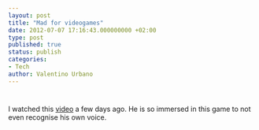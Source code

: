 ```yaml
---
layout: post
title: "Mad for videogames"
date: 2012-07-07 17:16:43.000000000 +02:00
type: post
published: true
status: publish
categories:
- Tech
author: Valentino Urbano 
---
```


# 

I watched this [video][0] a few days ago. He is so immersed in this game to not even recognise his own voice.



[0]: http://multiplayer.it/notizie/102372-call-of-duty-modern-warfare-3-un-ragazzino-litiga-con-se-stesso-giocando-a-call-of-duty.html